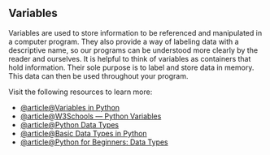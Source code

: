## Variables

Variables are used to store information to be referenced and manipulated in a computer program. They also provide a way of labeling data with a descriptive name, so our programs can be understood more clearly by the reader and ourselves. It is helpful to think of variables as containers that hold information. Their sole purpose is to label and store data in memory. This data can then be used throughout your program.

Visit the following resources to learn more:

- [@article@Variables in Python](https://realpython.com/python-variables)
- [@article@W3Schools — Python Variables](https://www.w3schools.com/python/python_variables.asp)
- [@article@Python Data Types](https://www.w3schools.com/python/python_datatypes.asp)
- [@article@Basic Data Types in Python](https://realpython.com/python-data-types/)
- [@article@Python for Beginners: Data Types](https://thenewstack.io/python-for-beginners-data-types/)
